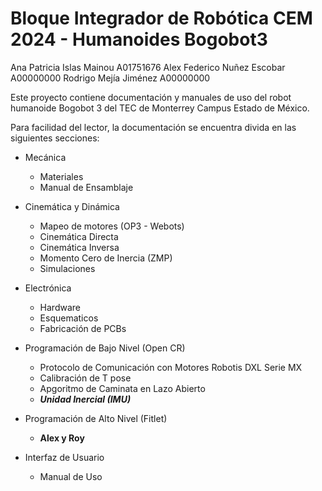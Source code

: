 # Bloque Integrador de Robótica CEM 2024 - Humanoides Bogobot3

Ana Patricia Islas Mainou 		A01751676
Alex Federico Nuñez Escobar 	A00000000
Rodrigo Mejía Jiménez 			A00000000

Este proyecto contiene documentación y manuales de uso del robot humanoide Bogobot 3 del TEC de Monterrey Campus Estado de México.

Para facilidad del lector, la documentación se encuentra divida en las siguientes secciones:

- Mecánica 
	- Materiales 
	- Manual de Ensamblaje

- Cinemática y Dinámica 
	- Mapeo de motores (OP3 - Webots)
	- Cinemática Directa
	- Cinemática Inversa 
	- Momento Cero de Inercia (ZMP)
	- Simulaciones

- Electrónica
	- Hardware
	- Esquematicos
	- Fabricación de PCBs

- Programación de Bajo Nivel (Open CR)
	- Protocolo de Comunicación con Motores Robotis DXL Serie MX
	- Calibración de T pose
	- Apgoritmo de Caminata en Lazo Abierto
	- ***Unidad Inercial (IMU)***

- Programación de Alto Nivel (Fitlet)
	- **Alex y Roy**

- Interfaz de Usuario 
	- Manual de Uso


